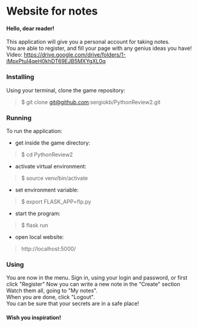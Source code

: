 # Website for notes
#### Hello, dear reader!    
This application will give you a personal account for taking notes.  
You are able to register, and fill your page with any genius ideas you have!
Video: https://drive.google.com/drive/folders/1-iMpxPtuI4qeH0khDT69EJB5MXYgXL0q

### Installing 
Using your terminal, clone the game repository:    
> $ git clone git@github.com:sergiokb/PythonReview2.git
    
### Running
To run the application:    
- get inside the game directory:    
> $ cd PythonReview2  
- activate virtual environment:
> $ source venv/bin/activate  
- set environment variable:
> $ export FLASK_APP=flp.py
- start the program:
> $ flask run
- open local website:
> http://localhost:5000/

### Using
You are now in the menu.
Sign in, using your login and password, or first click "Register"
Now you can write a new note in the "Create" section  
Watch them all, going to "My notes".  
When you are done, click "Logout".  
You can be sure that your secrets are in a safe place!

#### Wish you inspiration!
